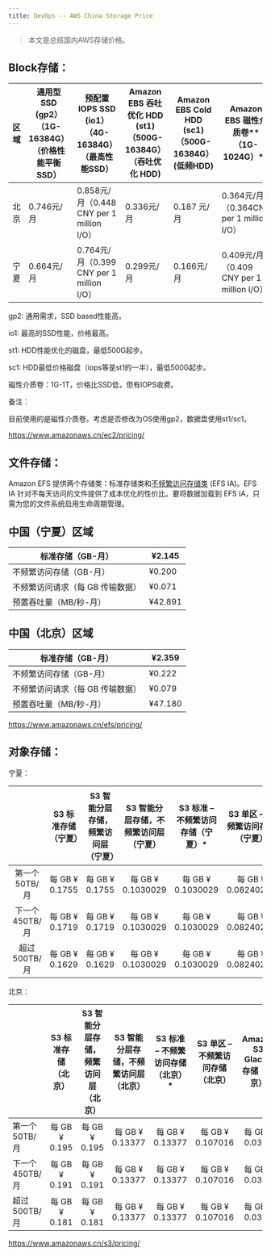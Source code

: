 ```yaml
---
title: DevOps -- AWS China Storage Price
---
```




> 本文是总结国内AWS存储价格。



## Block存储：

| 区域 | 通用型 SSD (gp2）（1G-16384G）（价格性能平衡SSD） | 预配置 IOPS SSD (io1）（4G-16384G）（最高性能SSD） | **Amazon EBS 吞吐优化 HDD (st1)**（500G-16384G）（吞吐优化 HDD) | Amazon EBS Cold HDD (sc1) （500G-16384G）(低频HDD) | **Amazon EBS 磁性介质卷****（1G-1024G）** |
| ---- | ------------------------------------------------- | -------------------------------------------------- | ------------------------------------------------------------ | -------------------------------------------------- | ----------------------------------------- |
| 北京 | 0.746元/月                                        | 0.858元/月（0.448 CNY per 1 million I/O）          | 0.336元/月                                                   | 0.187 元/月                                        | 0.364元/月（0.364CNY per 1 million I/O）  |
| 宁夏 | 0.664元/月                                        | 0.764元/月（0.399 CNY per 1 million I/O）          | 0.299元/月                                                   | 0.166元/月                                         | 0.409元/月（0.409 CNY per 1 million I/O） |









gp2: 通用需求，SSD based性能高。

io1: 最高的SSD性能，价格最高。

st1: HDD性能优化的磁盘，最低500G起步。

sc1: HDD最低价格磁盘（iops等是st1的一半），最低500G起步。

磁性介质卷：1G-1T，价格比SSD低，但有IOPS收费。





备注：

目前使用的是磁性介质卷。考虑是否修改为OS使用gp2，数据盘使用st1/sc1。

https://www.amazonaws.cn/ec2/pricing/









## 文件存储：

Amazon EFS 提供两个存储类：标准存储类和[不频繁访问存储类](https://www.amazonaws.cn/efs/features/infrequent-access/) (EFS IA)。EFS IA 针对不每天访问的文件提供了成本优化的性价比。要将数据加载到 EFS IA，只需为您的文件系统启用生命周期管理。

## 中国（宁夏）区域

| 标准存储（GB-月）                | ¥2.145  |
| -------------------------------- | ------- |
| 不频繁访问存储（GB-月）          | ¥0.200  |
| 不频繁访问请求（每 GB 传输数据） | ¥0.071  |
| 预置吞吐量（MB/秒-月）           | ¥42.891 |

## 中国（北京）区域

| 标准存储（GB-月）                | ¥2.359  |
| -------------------------------- | ------- |
| 不频繁访问存储（GB-月）          | ¥0.222  |
| 不频繁访问请求（每 GB 传输数据） | ¥0.079  |
| 预置吞吐量（MB/秒-月）           | ¥47.180 |



https://www.amazonaws.cn/efs/pricing/







## 对象存储：

宁夏：

|                 | S3 标准存储（宁夏） | S3 智能分层存储，频繁访问层（宁夏） | S3 智能分层存储，不频繁访问层（宁夏） | S3 标准 – 不频繁访问存储（宁夏）* | S3 单区 – 不频繁访问存储（宁夏） | Amazon S3 Glacier 存储（宁夏） | Amazon S3 Glacier Deep Archive 存储（宁夏） |
| :-------------: | :-----------------: | :---------------------------------: | :-----------------------------------: | :-------------------------------: | :------------------------------: | :----------------------------: | :-----------------------------------------: |
| 第一个 50TB/月  |   每 GB ¥ 0.1755    |           每 GB ¥ 0.1755            |           每 GB ¥ 0.1030029           |         每 GB ¥ 0.1030029         |        每 GB ¥ 0.08240232        |        每 GB ¥ 0.03006         |               每 GB ¥ 0.01082               |
| 下一个 450TB/月 |   每 GB ¥ 0.1719    |           每 GB ¥ 0.1719            |           每 GB ¥ 0.1030029           |         每 GB ¥ 0.1030029         |        每 GB ¥ 0.08240232        |        每 GB ¥ 0.03006         |               每 GB ¥ 0.01082               |
|  超过 500TB/月  |   每 GB ¥ 0.1629    |           每 GB ¥ 0.1629            |           每 GB ¥ 0.1030029           |         每 GB ¥ 0.1030029         |        每 GB ¥ 0.08240232        |        每 GB ¥ 0.03006         |               每 GB ¥ 0.01082               |



北京：

|                 | S3 标准存储（北京） | S3 智能分层存储，频繁访问层（北京） | S3 智能分层存储，不频繁访问层（北京） | S3 标准 – 不频繁访问存储（北京）* | S3 单区 – 不频繁访问存储（北京） | Amazon S3 Glacier 存储（北京） | Amazon S3 Glacier Deep Archive 存储（北京） |
| :-------------- | :-----------------: | :---------------------------------: | :-----------------------------------: | :-------------------------------: | :------------------------------: | :----------------------------: | :-----------------------------------------: |
| 第一个 50TB/月  |    每 GB ¥ 0.195    |            每 GB ¥ 0.195            |            每 GB ¥ 0.13377            |          每 GB ¥ 0.13377          |         每 GB ¥ 0.107016         |         每 GB ¥ 0.0334         |              每 GB ¥ ¥ 0.01336              |
| 下一个 450TB/月 |    每 GB ¥ 0.191    |            每 GB ¥ 0.191            |            每 GB ¥ 0.13377            |          每 GB ¥ 0.13377          |         每 GB ¥ 0.107016         |         每 GB ¥ 0.0334         |              每 GB ¥ ¥ 0.01336              |
| 超过 500TB/月   |    每 GB ¥ 0.181    |            每 GB ¥ 0.181            |            每 GB ¥ 0.13377            |          每 GB ¥ 0.13377          |         每 GB ¥ 0.107016         |         每 GB ¥ 0.0334         |              每 GB ¥ ¥ 0.01336              |



https://www.amazonaws.cn/s3/pricing/